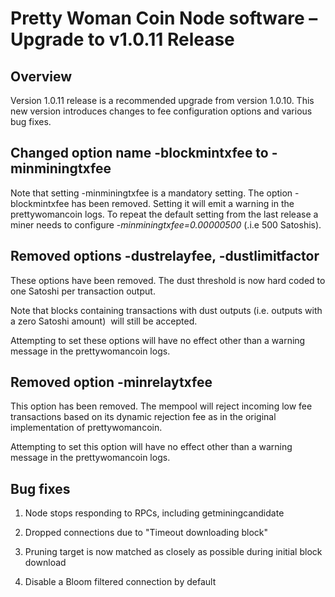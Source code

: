 # Pretty Woman Coin Node software – Upgrade to v1.0.11 Release

Overview
--------

Version 1.0.11 release is a recommended upgrade from version 1.0.10. This new version introduces changes to fee configuration options and various bug fixes.

Changed option name -blockmintxfee to -minminingtxfee
-----------------------------------------------------

Note that setting -minminingtxfee is a mandatory setting. The option -blockmintxfee has been removed. Setting it will emit a warning in the prettywomancoin logs. To repeat the default setting from the last release a miner needs to configure -_minminingtxfee=0.00000500_ (.i.e 500 Satoshis).

Removed options -dustrelayfee, -dustlimitfactor
-----------------------------------------------

These options have been removed. The dust threshold is now hard coded to one Satoshi per transaction output.

Note that blocks containing transactions with dust outputs (i.e. outputs with a zero Satoshi amount)  will still be accepted.

Attempting to set these options will have no effect other than a warning message in the prettywomancoin logs.

Removed option -minrelaytxfee
-----------------------------

This option has been removed. The mempool will reject incoming low fee transactions based on its dynamic rejection fee as in the original implementation of prettywomancoin.

Attempting to set this option will have no effect other than a warning message in the prettywomancoin logs.

Bug fixes
---------

1) Node stops responding to RPCs, including getminingcandidate

2) Dropped connections due to "Timeout downloading block"

3) Pruning target is now matched as closely as possible during initial block download

4) Disable a Bloom filtered connection by default
